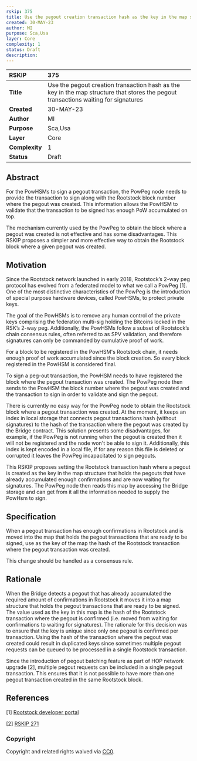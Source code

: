 ```yaml
---
rskip: 375
title: Use the pegout creation transaction hash as the key in the map structure that stores the pegout transactions waiting for signatures
created: 30-MAY-23
author: MI
purpose: Sca,Usa
layer: Core
complexity: 1
status: Draft
description: 
---
```


|RSKIP          |375           |
| :------------ |:-------------|
|**Title**      |Use the pegout creation transaction hash as the key in the map structure that stores the pegout transactions waiting for signatures |
|**Created**    |30-MAY-23 |
|**Author**     |MI |
|**Purpose**    |Sca,Usa |
|**Layer**      |Core |
|**Complexity** |1 |
|**Status**     |Draft |

## Abstract

For the PowHSMs to sign a pegout transaction, the PowPeg node needs to provide the transaction to sign along with the Rootstock block number where the pegout was created. This information allows the PowHSM to validate that the transaction to be signed has enough PoW accumulated on top.

The mechanism currently used by the PowPeg to obtain the block where a pegout was created is not effective and has some disadvantages. This RSKIP proposes a simpler and more effective way to obtain the Rootstock block where a given pegout was created.

## Motivation

Since the Rootstock network launched in early 2018, Rootstock’s 2-way peg protocol has evolved from a federated model to what we call a PowPeg [1]. One of the most distinctive characteristics of the PowPeg is the introduction of special purpose hardware devices, called PowHSMs, to protect private keys. 

The goal of the PowHSMs is to remove any human control of the private keys comprising the federation multi-sig holding the Bitcoins locked in the RSK’s 2-way peg. Additionally, the PowHSMs follow a subset of Rootstock’s chain consensus rules, often referred to as SPV validation, and therefore signatures can only be commanded by cumulative proof of work. 

For a block to be registered in the PowHSM's Rootstock chain, it needs enough proof of work accumulated since the block creation. So every block registered in the PowHSM is considered final.

To sign a peg-out transaction, the PowHSM needs to have registered the block where the pegout transaction was created. The PowPeg node then sends to the PowHSM the block number where the pegout was created and the transaction to sign in order to validate and sign the pegout.

There is currently no easy way for the PowPeg node to obtain the Rootstock block where a pegout transaction was created. At the moment, it keeps an index in local storage that connects pegout transactions hash (without signatures) to the hash of the transaction where the pegout was created by the Bridge contract. This solution presents some disadvantages, for example, if the PowPeg is not running when the pegout is created then it will not be registered and the node won't be able to sign it. Additionally, this index is kept encoded in a local file, if for any reason this file is deleted or corrupted it leaves the PowPeg incapacitated to sign pegouts.

This RSKIP proposes setting the Rootstock transaction hash where a pegout is created as the key in the map structure that holds the pegouts that have already accumulated enough confirmations and are now waiting for signatures. The PowPeg node then reads this map by accessing the Bridge storage and can get from it all the information needed to supply the PowHsm to sign.

## Specification

When a pegout transaction has enough confirmations in Rootstock and is moved into the map that holds the pegout transactions that are ready to be signed, use as the key of the map the hash of the Rootstock transaction where the pegout transaction was created.

This change should be handled as a consensus rule.

## Rationale

When the Bridge detects a pegout that has already accumulated the required amount of confirmations in Rootstock it moves it into a map structure that holds the pegout transactions that are ready to be signed. The value used as the key in this map is the hash of the Rootstock transaction where the pegout is confirmed (i.e. moved from waiting for confirmations to waiting for signatures). The rationale for this decision was to ensure that the key is unique since only one pegout is confirmed per transaction. Using the hash of the transaction where the pegout was created could result in duplicated keys since sometimes multiple pegout requests can be queued to be processed in a single Rootstock transaction.

Since the introduction of pegout batching feature as part of HOP network upgrade [2], multiple pegout requests can be included in a single pegout transaction. This ensures that it is not possible to have more than one pegout transaction created in the same Rootstock block.

## References

[1] [Rootstock developer portal](https://dev.rootstock.io/rsk/architecture/powpeg/)

[2] [RSKIP 271](https://github.com/rsksmart/RSKIPs/blob/master/IPs/RSKIP271.md)

### Copyright

Copyright and related rights waived via [CC0](https://creativecommons.org/publicdomain/zero/1.0/).
